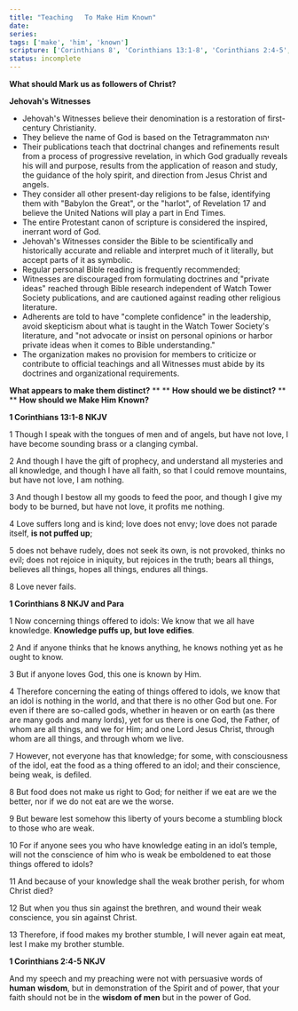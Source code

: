```yaml
---
title: "Teaching   To Make Him Known"
date: 
series: 
tags: ['make', 'him', 'known']
scripture: ['Corinthians 8', 'Corinthians 13:1-8', 'Corinthians 2:4-5', '1', 'Corinthians 13', 'Corinthians 2', 'Revelation 17']
status: incomplete
---
```


**What should Mark us as followers of Christ?**

**Jehovah's Witnesses**

- Jehovah's Witnesses believe their denomination is a restoration of first-century Christianity.
- They believe the name of God is based on the Tetragrammaton יהוה
- Their publications teach that doctrinal changes and refinements result from a process of progressive revelation, in which God gradually reveals his will and purpose, results from the application of reason and study, the guidance of the holy spirit, and direction from Jesus Christ and angels.
- They consider all other present-day religions to be false, identifying them with "Babylon the Great", or the "harlot", of Revelation 17 and believe the United Nations will play a part in End Times.
- The entire Protestant canon of scripture is considered the inspired, inerrant word of God.
- Jehovah's Witnesses consider the Bible to be scientifically and historically accurate and reliable and interpret much of it literally, but accept parts of it as symbolic.
- Regular personal Bible reading is frequently recommended;
- Witnesses are discouraged from formulating doctrines and "private ideas" reached through Bible research independent of Watch Tower Society publications, and are cautioned against reading other religious literature.
- Adherents are told to have "complete confidence" in the leadership, avoid skepticism about what is taught in the Watch Tower Society's literature, and "not advocate or insist on personal opinions or harbor private ideas when it comes to Bible understanding."
- The organization makes no provision for members to criticize or contribute to official teachings and all Witnesses must abide by its doctrines and organizational requirements.

**What appears to make them distinct?**
**
**
**How should we be distinct?**
**
**
**How should we Make Him Known?**

**1 Corinthians 13:1-8 NKJV**

1 Though I speak with the tongues of men and of angels, but have not love, I have become sounding brass or a clanging cymbal.

2 And though I have the gift of prophecy, and understand all mysteries and all knowledge, and though I have all faith, so that I could remove mountains, but have not love, I am nothing.

3 And though I bestow all my goods to feed the poor, and though I give my body to be burned, but have not love, it profits me nothing.

4 Love suffers long and is kind; love does not envy; love does not parade itself, **is not puffed up**;

5 does not behave rudely, does not seek its own, is not provoked, thinks no evil; does not rejoice in iniquity, but rejoices in the truth; bears all things, believes all things, hopes all things, endures all things.

8 Love never fails.

**1 Corinthians 8 NKJV and Para**

1 Now concerning things offered to idols: We know that we all have knowledge. **Knowledge puffs up, but love edifies**.

2 And if anyone thinks that he knows anything, he knows nothing yet as he ought to know.

3 But if anyone loves God, this one is known by Him.

4 Therefore concerning the eating of things offered to idols, we know that an idol is nothing in the world, and that there is no other God but one. For even if there are so-called gods, whether in heaven or on earth (as there are many gods and many lords), yet for us there is one God, the Father, of whom are all things, and we for Him; and one Lord Jesus Christ, through whom are all things, and through whom we live.

7 However, not everyone has that knowledge; for some, with consciousness of the idol, eat the food as a thing offered to an idol; and their conscience, being weak, is defiled.

8 But food does not make us right to God; for neither if we eat are we the better, nor if we do not eat are we the worse.

9 But beware lest somehow this liberty of yours become a stumbling block to those who are weak.

10 For if anyone sees you who have knowledge eating in an idol’s temple, will not the conscience of him who is weak be emboldened to eat those things offered to idols?

11 And because of your knowledge shall the weak brother perish, for whom Christ died?

12 But when you thus sin against the brethren, and wound their weak conscience, you sin against Christ.

13 Therefore, if food makes my brother stumble, I will never again eat meat, lest I make my brother stumble.

**1 Corinthians 2:4-5 NKJV**

And my speech and my preaching were not with persuasive words of **human**  **wisdom**, but in demonstration of the Spirit and of power, that your faith should not be in the **wisdom of men** but in the power of God.